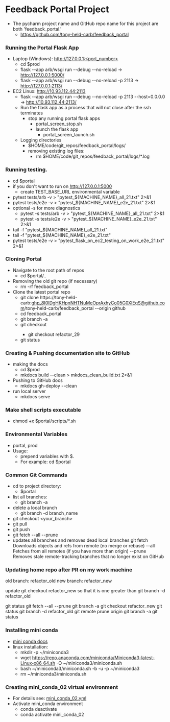 # Feedback Portal Project

* The pycharm project name and GitHub repo name for this project are both 'feedback_portal.'
  * https://github.com/tony-held-carb/feedback_portal

### Running the Portal Flask App
* Laptop (Windows): http://127.0.0.1:<port_number>
    * cd $prod
    * flask --app arb/wsgi run --debug --no-reload          -> http://127.0.0.1:5000/
    * flask --app arb/wsgi run --debug --no-reload -p 2113  -> http://127.0.0.1:2113/  
* EC2 Linux: http://10.93.112.44:2113
  * flask --app arb/wsgi run --debug --no-reload -p 2113 --host=0.0.0.0     -> http://10.93.112.44:2113/
  * Run the flask app as a process that will not close after the ssh terminates
    * stop any running portal flask apps
        * portal_screen_stop.sh
      * launch the flask app
        * portal_screen_launch.sh
  * Logging directories
    * $HOME/code/git_repos/feedback_portal/logs/
    * removing existing log files:
      * rm $HOME/code/git_repos/feedback_portal/logs/*.log

### Running testing.
  * cd $portal
  * if you don't want to run on http://127.0.0.1:5000
    * create TEST_BASE_URL environmental variable
  * pytest tests/arb -v  > "pytest_${MACHINE_NAME}_all_21.txt" 2>&1
  * pytest tests/e2e -v  > "pytest_${MACHINE_NAME}_e2e_21.txt" 2>&1
  * optional -s for more diagnostics
    * pytest -s tests/arb -v  > "pytest_${MACHINE_NAME}_all_21.txt" 2>&1
    * pytest -s tests/e2e -v  > "pytest_${MACHINE_NAME}_e2e_21.txt" 2>&1
  * tail -f "pytest_${MACHINE_NAME}_all_21.txt"
  * tail -f "pytest_${MACHINE_NAME}_e2e_21.txt"
  * pytest tests/e2e -v  > "pytest_flask_on_ec2_testing_on_work_e2e_21.txt" 2>&1

### Cloning Portal
* Navigate to the root path of repos
  * cd $portal/..
* Removing the old git repo (if necessary)
  * rm -rf feedback_portal
* Clone the latest portal repo
  * git clone https://tony-held-carb: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@github.com/tony-held-carb/feedback_portal  --origin github
  * cd feedback_portal
  * git branch -a
  * git checkout <current branch>
    * git checkout refactor_29
  * git status

### Creating & Pushing documentation site to GitHub
* making the docs
  * cd $prod
  * mkdocs build --clean > mkdocs_clean_build.txt 2>&1
* Pushing to GitHub docs
  * mkdocs gh-deploy --clean
* run local server
  * mkdocs serve

### Make shell scripts executable
  * chmod +x $portal/scripts/*.sh

### Environmental Variables
  * portal, prod
  * Usage: 
    * prepend variables with $.  
    * For example: cd $portal

### Common Git Commands
  * cd to project directory:
    * $portal
  * list all branches:
    * git branch -a
  * delete a local branch
    * git branch -d branch_name
  * git checkout <your_branch>
  * git pull
  * git push
  * git fetch --all --prune 
  * updates all branches and removes dead local branches
        git fetch   Downloads objects and refs from remote (no merge or rebase)
        --all       Fetches from all remotes (if you have more than origin)
        --prune     Removes stale remote-tracking branches that no longer exist on GitHub

### Updating home repo after PR on my work machine
old branch: refactor_old
new branch: refactor_new

update                            git checkout refactor_new
so that it is one greater than    git branch -d refactor_old

git status
git fetch --all --prune
git branch -a
git checkout refactor_new
git status
git branch -d refactor_old
git remote prune origin
git branch -a
git status

### Installing mini conda
  * [mini conda docs](https://docs.conda.io/projects/conda/en/latest/user-guide/install/linux.html)
  * linux installation:
    * mkdir -p ~/miniconda3
    * wget https://repo.anaconda.com/miniconda/Miniconda3-latest-Linux-x86_64.sh -O ~/miniconda3/miniconda.sh
    * bash ~/miniconda3/miniconda.sh -b -u -p ~/miniconda3
    * rm ~/miniconda3/miniconda.sh

### Creating mini_conda_02 virtual environment
  * For details see: [mini_conda_02.yml](admin/mini_conda_02.yml) 
* Activate mini_conda environment
  * conda deactivate
  * conda activate mini_conda_02
